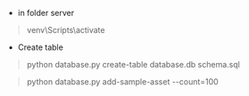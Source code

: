 - in folder server
>venv\Scripts\activate
- Create table
> python database.py create-table database.db schema.sql

> python database.py add-sample-asset --count=100

